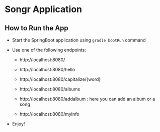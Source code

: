 # Songr Application

## How to Run the App

- Start the SpringBoot application using `gradle bootRun` command

- Use one of the following endpoints:

  - http://localhost:8080/

  - http://localhost:8080/hello

  - http://localhost:8080/capitalize/{word}

  - http://localhost:8080/albums

  - http://localhost:8080/addalbum : here you can add an album or a song

  - http://localhost:8080/myInfo

- Enjoy!
